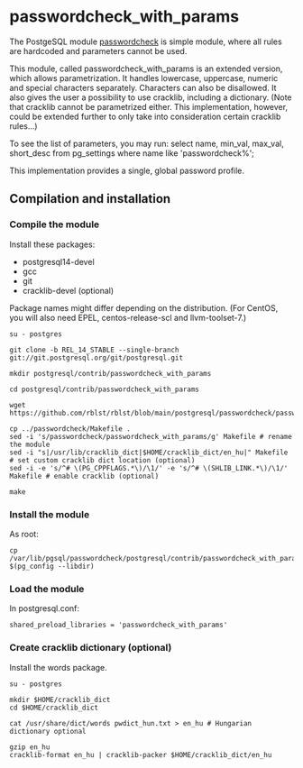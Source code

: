 # passwordcheck_with_params

The PostgeSQL module [passwordcheck](https://www.postgresql.org/docs/current/passwordcheck.html) is simple module, where all rules are hardcoded and parameters cannot be used.

This module, called passwordcheck_with_params is an extended version, which allows parametrization. It handles lowercase, uppercase, numeric and special characters separately. Characters can also be disallowed.
It also gives the user a possibility to use cracklib, including a dictionary. (Note that cracklib cannot be parametrized either. This implementation, however, could be extended further to only take into consideration certain cracklib rules...)

To see the list of parameters, you may run: select name, min_val, max_val, short_desc from pg_settings where name like 'passwordcheck%';

This implementation provides a single, global password profile.

## Compilation and installation
### Compile the module
Install these packages:
- postgresql14-devel 
- gcc 
- git 
- cracklib-devel (optional)

Package names might differ depending on the distribution. (For CentOS, you will also need EPEL, centos-release-scl and llvm-toolset-7.)


    su - postgres

    git clone -b REL_14_STABLE --single-branch git://git.postgresql.org/git/postgresql.git

    mkdir postgresql/contrib/passwordcheck_with_params

    cd postgresql/contrib/passwordcheck_with_params 

    wget https://github.com/rblst/rblst/blob/main/postgresql/passwordcheck/passwordcheck_with_params.c

    cp ../passwordcheck/Makefile . 
    sed -i 's/passwordcheck/passwordcheck_with_params/g' Makefile # rename the module
    sed -i "s|/usr/lib/cracklib_dict|$HOME/cracklib_dict/en_hu|" Makefile # set custom cracklib dict location (optional)
    sed -i -e 's/^# \(PG_CPPFLAGS.*\)/\1/' -e 's/^# \(SHLIB_LINK.*\)/\1/' Makefile # enable cracklib (optional)

    make
### Install the module
As root:

    cp /var/lib/pgsql/passwordcheck/postgresql/contrib/passwordcheck_with_params/passwordcheck_with_params.so $(pg_config --libdir)

### Load the module


In postgresql.conf:

    shared_preload_libraries = 'passwordcheck_with_params'

### Create cracklib dictionary (optional)
Install the words package.

    su - postgres

    mkdir $HOME/cracklib_dict
    cd $HOME/cracklib_dict

    cat /usr/share/dict/words pwdict_hun.txt > en_hu # Hungarian dictionary optional

    gzip en_hu
    cracklib-format en_hu | cracklib-packer $HOME/cracklib_dict/en_hu
